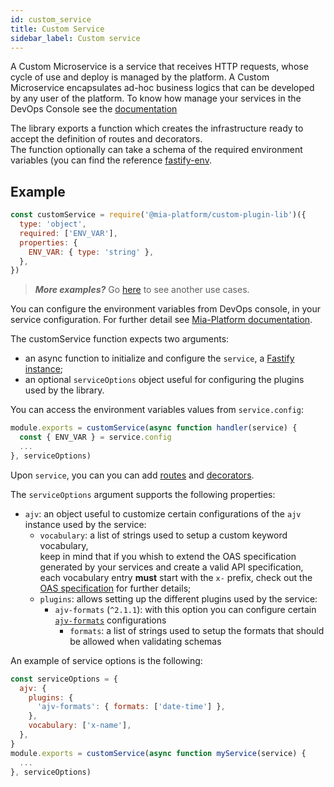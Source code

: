 ```yaml
---
id: custom_service
title: Custom Service
sidebar_label: Custom service
---
```


<!--
WARNING: this file was automatically generated by Mia-Platform Doc Aggregator.
DO NOT MODIFY IT BY HAND.
Instead, modify the source file and run the aggregator to regenerate this file.
-->

A Custom Microservice is a service that receives HTTP requests, whose cycle of use and deploy is managed by the platform. A Custom Microservice  encapsulates ad-hoc business logics that can be developed by any user of the platform. To know how manage your services in the DevOps Console see the [documentation](/development_suite/api-console/api-design/services)

The library exports a function which creates the infrastructure ready to accept the definition of routes and decorators.  
The function optionally can take a schema of the required environment variables (you can find the reference [fastify-env](https://github.com/fastify/fastify-env).

## Example

```js
const customService = require('@mia-platform/custom-plugin-lib')({
  type: 'object',
  required: ['ENV_VAR'],
  properties: {
    ENV_VAR: { type: 'string' },
  },
})
```

> **_More examples?_** Go [here](https://github.com/mia-platform/custom-plugin-lib/blob/master/examples/advanced/index.js) to see another use cases.

You can configure the environment variables from DevOps console, in your service configuration. For further detail see [Mia-Platform documentation](/development_suite/api-console/api-design/services#environment-variable-configuration).  

The customService function expects two arguments:

- an async function to initialize and configure the `service`, a [Fastify instance](https://www.fastify.io/docs/latest/Server/);
- an optional `serviceOptions` object useful for configuring the plugins used by the library.  

You can access the environment variables values from `service.config`:

```js
module.exports = customService(async function handler(service) {
  const { ENV_VAR } = service.config
  ...
}, serviceOptions)
```

Upon `service`, you can you can add [routes](./routes.md) and [decorators](./decorators.md).  

The `serviceOptions` argument supports the following properties:

- `ajv`: an object useful to customize certain configurations of the `ajv` instance used by the service:
  - `vocabulary`: a list of strings used to setup a custom keyword vocabulary,  
  keep in mind that if you whish to extend the OAS specification generated by your services and create a valid API specification, each
  vocabulary entry **must** start with the `x-` prefix, check out the [OAS specification](https://swagger.io/docs/specification/openapi-extensions/) for further details;
  - `plugins`: allows setting up the different plugins used by the service:
    - `ajv-formats` (`^2.1.1`): with this option you can configure certain [`ajv-formats`](https://github.com/ajv-validator/ajv-formats) configurations
      - `formats`: a list of strings used to setup the formats that should be allowed when validating schemas

An example of service options is the following:

```js
const serviceOptions = {
  ajv: {
    plugins: {
      'ajv-formats': { formats: ['date-time'] },
    },
    vocabulary: ['x-name'],
  },
}
module.exports = customService(async function myService(service) {
  ...
}, serviceOptions)
```

